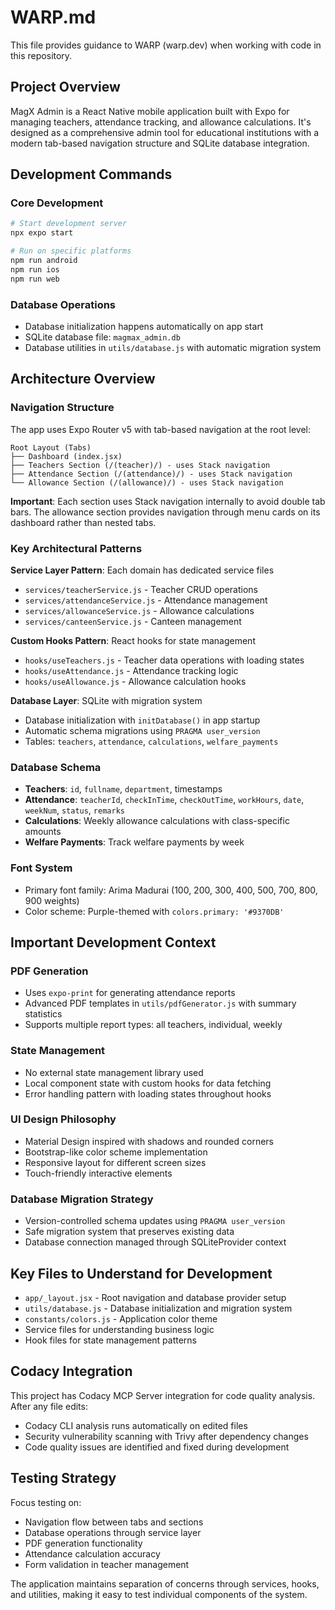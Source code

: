 # WARP.md

This file provides guidance to WARP (warp.dev) when working with code in this repository.

## Project Overview

MagX Admin is a React Native mobile application built with Expo for managing teachers, attendance tracking, and allowance calculations. It's designed as a comprehensive admin tool for educational institutions with a modern tab-based navigation structure and SQLite database integration.

## Development Commands

### Core Development
```bash
# Start development server
npx expo start

# Run on specific platforms
npm run android
npm run ios  
npm run web
```

### Database Operations
- Database initialization happens automatically on app start
- SQLite database file: `magmax_admin.db`
- Database utilities in `utils/database.js` with automatic migration system

## Architecture Overview

### Navigation Structure
The app uses Expo Router v5 with tab-based navigation at the root level:
```
Root Layout (Tabs)
├── Dashboard (index.jsx)
├── Teachers Section (/(teacher)/) - uses Stack navigation
├── Attendance Section (/(attendance)/) - uses Stack navigation  
└── Allowance Section (/(allowance)/) - uses Stack navigation
```

**Important**: Each section uses Stack navigation internally to avoid double tab bars. The allowance section provides navigation through menu cards on its dashboard rather than nested tabs.

### Key Architectural Patterns

**Service Layer Pattern**: Each domain has dedicated service files
- `services/teacherService.js` - Teacher CRUD operations
- `services/attendanceService.js` - Attendance management
- `services/allowanceService.js` - Allowance calculations
- `services/canteenService.js` - Canteen management

**Custom Hooks Pattern**: React hooks for state management
- `hooks/useTeachers.js` - Teacher data operations with loading states
- `hooks/useAttendance.js` - Attendance tracking logic
- `hooks/useAllowance.js` - Allowance calculation hooks

**Database Layer**: SQLite with migration system
- Database initialization with `initDatabase()` in app startup
- Automatic schema migrations using `PRAGMA user_version`
- Tables: `teachers`, `attendance`, `calculations`, `welfare_payments`

### Database Schema
- **Teachers**: `id`, `fullname`, `department`, timestamps
- **Attendance**: `teacherId`, `checkInTime`, `checkOutTime`, `workHours`, `date`, `weekNum`, `status`, `remarks`
- **Calculations**: Weekly allowance calculations with class-specific amounts
- **Welfare Payments**: Track welfare payments by week

### Font System
- Primary font family: Arima Madurai (100, 200, 300, 400, 500, 700, 800, 900 weights)
- Color scheme: Purple-themed with `colors.primary: '#9370DB'`

## Important Development Context

### PDF Generation
- Uses `expo-print` for generating attendance reports
- Advanced PDF templates in `utils/pdfGenerator.js` with summary statistics
- Supports multiple report types: all teachers, individual, weekly

### State Management
- No external state management library used
- Local component state with custom hooks for data fetching
- Error handling pattern with loading states throughout hooks

### UI Design Philosophy
- Material Design inspired with shadows and rounded corners
- Bootstrap-like color scheme implementation
- Responsive layout for different screen sizes
- Touch-friendly interactive elements

### Database Migration Strategy
- Version-controlled schema updates using `PRAGMA user_version`
- Safe migration system that preserves existing data
- Database connection managed through SQLiteProvider context

## Key Files to Understand for Development

- `app/_layout.jsx` - Root navigation and database provider setup
- `utils/database.js` - Database initialization and migration system
- `constants/colors.js` - Application color theme
- Service files for understanding business logic
- Hook files for state management patterns

## Codacy Integration

This project has Codacy MCP Server integration for code quality analysis. After any file edits:
- Codacy CLI analysis runs automatically on edited files
- Security vulnerability scanning with Trivy after dependency changes
- Code quality issues are identified and fixed during development

## Testing Strategy

Focus testing on:
- Navigation flow between tabs and sections
- Database operations through service layer
- PDF generation functionality
- Attendance calculation accuracy
- Form validation in teacher management

The application maintains separation of concerns through services, hooks, and utilities, making it easy to test individual components of the system.
